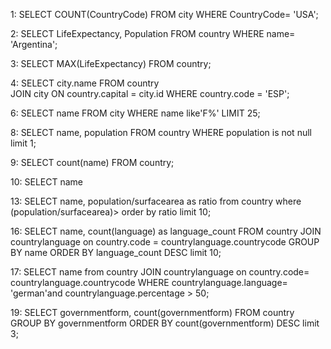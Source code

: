 1: SELECT COUNT(CountryCode)
   FROM city
   WHERE CountryCode= 'USA';

2: SELECT LifeExpectancy, Population 
   FROM country
   WHERE name= 'Argentina';

3: SELECT MAX(LifeExpectancy)
   FROM country;

4: SELECT city.name 
   FROM country  
   JOIN city ON country.capital = city.id 
   WHERE country.code = 'ESP';

6: SELECT name
   FROM city
   WHERE name like'F%' LIMIT 25; 

8: SELECT name, population 
   FROM country 
   WHERE population is not null limit 1;

9: SELECT count(name)
   FROM country;

10: SELECT name 

13: SELECT name, population/surfacearea as ratio
from country
where (population/surfacearea)> order by ratio 
limit 10;



16: SELECT name, count(language) as language_count
    FROM country
    JOIN countrylanguage on country.code = countrylanguage.countrycode
    GROUP BY name
    ORDER BY language_count DESC
    limit 10;

17: SELECT name from country 
JOIN countrylanguage on country.code= countrylanguage.countrycode
WHERE countrylanguage.language= 'german'and countrylanguage.percentage > 50;


19: SELECT governmentform, count(governmentform) 
    FROM country 
    GROUP BY governmentform
    ORDER BY count(governmentform) DESC
    limit 3;
